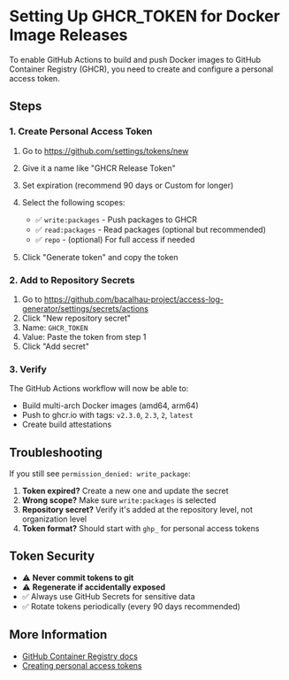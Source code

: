 # Setting Up GHCR_TOKEN for Docker Image Releases

To enable GitHub Actions to build and push Docker images to GitHub Container Registry (GHCR), you need to create and configure a personal access token.

## Steps

### 1. Create Personal Access Token

1. Go to https://github.com/settings/tokens/new
2. Give it a name like "GHCR Release Token"
3. Set expiration (recommend 90 days or Custom for longer)
4. Select the following scopes:
   - ✅ `write:packages` - Push packages to GHCR
   - ✅ `read:packages` - Read packages (optional but recommended)
   - ✅ `repo` - (optional) For full access if needed

5. Click "Generate token" and copy the token

### 2. Add to Repository Secrets

1. Go to https://github.com/bacalhau-project/access-log-generator/settings/secrets/actions
2. Click "New repository secret"
3. Name: `GHCR_TOKEN`
4. Value: Paste the token from step 1
5. Click "Add secret"

### 3. Verify

The GitHub Actions workflow will now be able to:
- Build multi-arch Docker images (amd64, arm64)
- Push to ghcr.io with tags: `v2.3.0`, `2.3`, `2`, `latest`
- Create build attestations

## Troubleshooting

If you still see `permission_denied: write_package`:

1. **Token expired?** Create a new one and update the secret
2. **Wrong scope?** Make sure `write:packages` is selected
3. **Repository secret?** Verify it's added at the repository level, not organization level
4. **Token format?** Should start with `ghp_` for personal access tokens

## Token Security

- ⚠️ **Never commit tokens to git**
- ⚠️ **Regenerate if accidentally exposed**
- ✅ Always use GitHub Secrets for sensitive data
- ✅ Rotate tokens periodically (every 90 days recommended)

## More Information

- [GitHub Container Registry docs](https://docs.github.com/en/packages/working-with-a-github-packages-registry/working-with-the-container-registry)
- [Creating personal access tokens](https://docs.github.com/en/authentication/keeping-your-account-and-data-secure/managing-your-personal-access-tokens)
